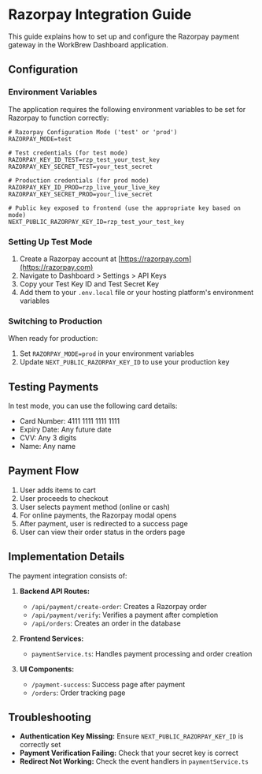 # Razorpay Integration Guide

This guide explains how to set up and configure the Razorpay payment gateway in the WorkBrew Dashboard application.

## Configuration

### Environment Variables

The application requires the following environment variables to be set for Razorpay to function correctly:

```
# Razorpay Configuration Mode ('test' or 'prod')
RAZORPAY_MODE=test

# Test credentials (for test mode)
RAZORPAY_KEY_ID_TEST=rzp_test_your_test_key
RAZORPAY_KEY_SECRET_TEST=your_test_secret

# Production credentials (for prod mode)
RAZORPAY_KEY_ID_PROD=rzp_live_your_live_key
RAZORPAY_KEY_SECRET_PROD=your_live_secret

# Public key exposed to frontend (use the appropriate key based on mode)
NEXT_PUBLIC_RAZORPAY_KEY_ID=rzp_test_your_test_key
```

### Setting Up Test Mode

1. Create a Razorpay account at [https://razorpay.com](https://razorpay.com)
2. Navigate to Dashboard > Settings > API Keys
3. Copy your Test Key ID and Test Secret Key
4. Add them to your `.env.local` file or your hosting platform's environment variables

### Switching to Production

When ready for production:

1. Set `RAZORPAY_MODE=prod` in your environment variables
2. Update `NEXT_PUBLIC_RAZORPAY_KEY_ID` to use your production key

## Testing Payments

In test mode, you can use the following card details:

- Card Number: 4111 1111 1111 1111
- Expiry Date: Any future date
- CVV: Any 3 digits
- Name: Any name

## Payment Flow

1. User adds items to cart
2. User proceeds to checkout
3. User selects payment method (online or cash)
4. For online payments, the Razorpay modal opens
5. After payment, user is redirected to a success page
6. User can view their order status in the orders page

## Implementation Details

The payment integration consists of:

1. **Backend API Routes:**
   - `/api/payment/create-order`: Creates a Razorpay order
   - `/api/payment/verify`: Verifies a payment after completion
   - `/api/orders`: Creates an order in the database

2. **Frontend Services:**
   - `paymentService.ts`: Handles payment processing and order creation

3. **UI Components:**
   - `/payment-success`: Success page after payment
   - `/orders`: Order tracking page

## Troubleshooting

- **Authentication Key Missing:** Ensure `NEXT_PUBLIC_RAZORPAY_KEY_ID` is correctly set
- **Payment Verification Failing:** Check that your secret key is correct
- **Redirect Not Working:** Check the event handlers in `paymentService.ts`
